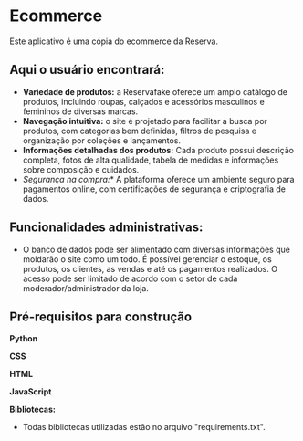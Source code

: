 # Ecommerce

Este aplicativo é uma cópia do ecommerce da Reserva. 

## Aqui o usuário encontrará:

* **Variedade de produtos:** a Reservafake oferece um amplo catálogo de produtos, incluindo roupas, calçados e acessórios masculinos e femininos de diversas marcas.
* **Navegação intuitiva:** o site é projetado para facilitar a busca por produtos, com categorias bem definidas, filtros de pesquisa e organização por coleções e lançamentos.
* **Informações detalhadas dos produtos:** Cada produto possui descrição completa, fotos de alta qualidade, tabela de medidas e informações sobre composição e cuidados.
* *Segurança na compra:** A plataforma oferece um ambiente seguro para pagamentos online, com certificações de segurança e criptografia de dados.


## Funcionalidades administrativas:
* O banco de dados pode ser alimentado com diversas informações que moldarão o site como um todo. É possível gerenciar o estoque, os produtos, os clientes, as vendas e até os pagamentos realizados. O acesso pode ser limitado de acordo com o setor de cada moderador/administrador da loja.


## Pré-requisitos para construção
**Python**

**CSS**

**HTML**

**JavaScript**

**Bibliotecas:**
  * Todas bibliotecas utilizadas estão no arquivo "requirements.txt".
